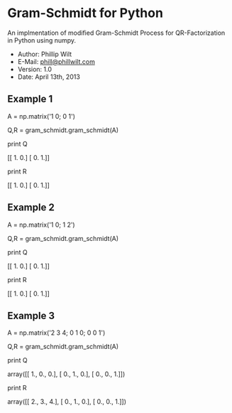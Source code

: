 Gram-Schmidt for Python
===================

An implmentation of modified Gram-Schmidt Process for QR-Factorization in Python using numpy.

* Author: Phillip Wilt
* E-Mail: phill@phillwilt.com
* Version: 1.0
* Date: April 13th, 2013


Example 1
----------

A = np.matrix('1 0; 0 1')

Q,R = gram_schmidt.gram_schmidt(A)

print Q

[[ 1.  0.]
[ 0.  1.]] 

print R

[[ 1.  0.]
[ 0.  1.]]


Example 2
----------

A = np.matrix('1 0; 1 2')

Q,R = gram_schmidt.gram_schmidt(A)

print Q

[[ 1.  0.]
[ 0.  1.]] 

print R

[[ 1.  0.]
[ 0.  1.]]

Example 3
----------

A = np.matrix('2 3 4; 0 1 0; 0 0 1')

Q,R = gram_schmidt.gram_schmidt(A)

print Q

array([[ 1.,  0.,  0.],
       [ 0.,  1.,  0.],
       [ 0.,  0.,  1.]])

print R

array([[ 2.,  3.,  4.],
       [ 0.,  1.,  0.],
       [ 0.,  0.,  1.]])

